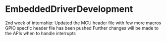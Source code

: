# EmbeddedDriverDevelopment
2nd week of internship: Updated the MCU header file with few more macros
                        GPIO specfic header file has been pushed
Further changes will be made to the APIs when to handle interrupts
